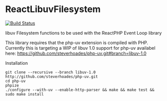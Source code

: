 ReactLibuvFilesystem
====================
[![Build Status](https://secure.travis-ci.org/steverhoades/ReactLibuvFilesystem.png?branch=master)](https://travis-ci.org/steverhoades/ReactLibuvFilesystem)

libuv Filesystem functions to be used with the ReactPHP Event Loop library

This library requires that the php-uv extension is compiled with PHP.  Currently this is targeting a WIP of libuv 1.0 support for php-uv availabel here: https://github.com/steverhoades/php-uv.git#branch=libuv-1.0

Installation
```
git clone --recursive --branch libuv-1.0 http://github.com/steverhoades/php-uv.git
cd php-uv
phpize
./configure --with-uv --enable-http-parser && make && make test && sudo make install


